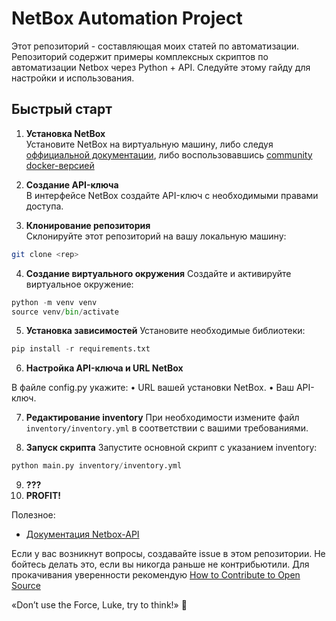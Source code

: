 # NetBox Automation Project

Этот репозиторий - составляющая моих статей по автоматизации. Репозиторий содержит примеры комплексных скриптов по автоматизации Netbox через Python + API. Следуйте этому гайду для настройки и использования.

## Быстрый старт

1. **Установка NetBox**  
Установите NetBox на виртуальную машину, либо следуя [оффициальной документации](https://netbox.readthedocs.io/), либо воспользовавшись [community docker-версией](https://github.com/netbox-community/netbox-docker?tab=readme-ov-file)

2. **Создание API-ключа**  
В интерфейсе NetBox создайте API-ключ с необходимыми правами доступа.

3. **Клонирование репозитория**  
Склонируйте этот репозиторий на вашу локальную машину:  
```bash
git clone <rep>

```
4. **Создание виртуального окружения**
Создайте и активируйте виртуальное окружение:

```python
python -m venv venv
source venv/bin/activate
```

5. **Установка зависимостей**
Установите необходимые библиотеки:

```python
pip install -r requirements.txt
```

6. **Настройка API-ключа и URL NetBox**

В файле config.py укажите:
•	URL вашей установки NetBox.
•	Ваш API-ключ.

7. **Редактирование inventory**
При необходимости измените файл `inventory/inventory.yml` в соответствии с вашими требованиями.

8. **Запуск скрипта**
Запустите основной скрипт с указанием inventory:

```python
python main.py inventory/inventory.yml
```

9.	**???**
10.	**PROFIT!**


Полезное:
- [Документация Netbox-API](https://demo.netbox.dev/api/schema/swagger-ui/)


Если у вас возникнут вопросы, создавайте issue в этом репозитории. Не бойтесь делать это, если вы никогда раньше не контрибьютили. Для прокачивания уверенности рекомендую [How to Contribute to Open Source](https://opensource.guide/how-to-contribute/)

«Don’t use the Force, Luke, try to think!» 🚀
